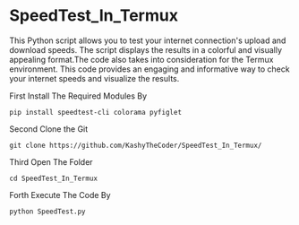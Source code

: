 # SpeedTest_In_Termux
This Python script allows you to test your internet connection's upload and download speeds. The script displays the results in a colorful and visually appealing format.The code also takes into consideration for the Termux environment. This code provides an engaging and informative way to check your internet speeds and visualize the results.

First Install The Required Modules By

```pkg install python
pip install speedtest-cli colorama pyfiglet
```

Second Clone the Git

```
git clone https://github.com/KashyTheCoder/SpeedTest_In_Termux/
```

Third Open The Folder

```
cd SpeedTest_In_Termux
```

Forth Execute The Code By

```
python SpeedTest.py
```

